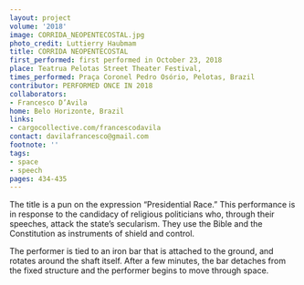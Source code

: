 ```yaml
---
layout: project
volume: '2018'
image: CORRIDA_NEOPENTECOSTAL.jpg
photo_credit: Luttierry Haubmam
title: CORRIDA NEOPENTECOSTAL
first_performed: first performed in October 23, 2018
place: Teatrua Pelotas Street Theater Festival,
times_performed: Praça Coronel Pedro Osório, Pelotas, Brazil
contributor: PERFORMED ONCE IN 2018
collaborators:
- Francesco D’Avila
home: Belo Horizonte, Brazil
links:
- cargocollective.com/francescodavila
contact: davilafrancesco@gmail.com
footnote: ''
tags:
- space
- speech
pages: 434-435
---
```


The title is a pun on the expression “Presidential Race.” This performance is in response to the candidacy of religious politicians who, through their speeches, attack the state’s secularism. They use the Bible and the Constitution as instruments of shield and control.

The performer is tied to an iron bar that is attached to the ground, and rotates around the shaft itself. After a few minutes, the bar detaches from the fixed structure and the performer begins to move through space.
